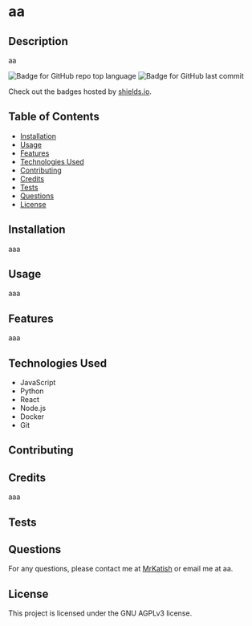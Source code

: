 
# aa

## Description
aa

![Badge for GitHub repo top language](https://img.shields.io/github/languages/top/MrKatrish/README_Generator?style=flat&logo=appveyor) ![Badge for GitHub last commit](https://img.shields.io/github/last-commit/MrKatrish/README_Generator?style=flat&logo=appveyor)
  
Check out the badges hosted by [shields.io](https://shields.io/).

## Table of Contents
- [Installation](#installation)
- [Usage](#usage)
- [Features](#features)
- [Technologies Used](#technologies-used)
- [Contributing](#contributing)
- [Credits](#credits)
- [Tests](#tests)
- [Questions](#questions)
- [License](#license)

## Installation
aaa

## Usage
aaa

## Features
aaa

## Technologies Used
- JavaScript
- Python
- React
- Node.js
- Docker
- Git

## Contributing


## Credits
aaa

## Tests


## Questions
For any questions, please contact me at [MrKatish](https://github.com/MrKatish) or email me at aa.
  
## License
This project is licensed under the GNU AGPLv3 license.

